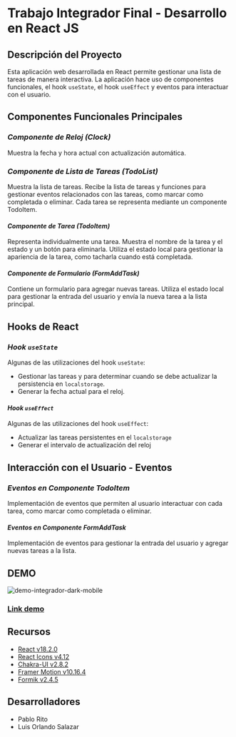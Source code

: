 # Trabajo Integrador Final - Desarrollo en React JS

<!-- --- -->
## Descripción del Proyecto
Esta aplicación web desarrollada en React permite gestionar una lista de tareas de manera interactiva. La aplicación hace uso de componentes funcionales, el hook `useState`, el hook `useEffect`  y eventos para interactuar con el usuario.

<!-- --- -->
## Componentes Funcionales Principales

### *Componente de Reloj (Clock)*
Muestra la fecha y hora actual con actualización automática.

### *Componente de Lista de Tareas (TodoList)*
Muestra la lista de tareas. Recibe la lista de tareas y funciones para gestionar eventos relacionados con las tareas, como marcar como completada o eliminar. Cada tarea se representa mediante un componente TodoItem.

#### *Componente de Tarea (TodoItem)*
Representa individualmente una tarea. Muestra el nombre de la tarea y el estado y un botón para eliminarla. Utiliza el estado local para gestionar la apariencia de la tarea, como tacharla cuando está completada.

#### *Componente de Formulario (FormAddTask)*
Contiene un formulario para agregar nuevas tareas. Utiliza el estado local para gestionar la entrada del usuario y envía la nueva tarea a la lista principal.

<!-- --- -->
## Hooks de React

### *Hook `useState`*
Algunas de las utilizaciones del hook `useState`:
- Gestionar las tareas y para determinar cuando se debe actualizar la persistencia en `localstorage`.
- Generar la fecha actual para el reloj.

#### *Hook `useEffect`*
Algunas de las utilizaciones del hook `useEffect`:
- Actualizar las tareas persistentes en el `localstorage`
- Generar el intervalo de actualización del reloj

<!-- --- -->
## Interacción con el Usuario - Eventos

### *Eventos en Componente TodoItem*
Implementación de eventos que permiten al usuario interactuar con cada tarea, como marcar como completada o eliminar. 

#### *Eventos en Componente FormAddTask*
Implementación de eventos para gestionar la entrada del usuario y agregar nuevas tareas a la lista.

<!-- --- -->
## DEMO
![demo-integrador-dark-mobile](https://i.imgur.com/gFuhbkJ.jpg)
### [Link demo](https://pablorito14.github.io/todo-list/)

<!-- --- -->
## Recursos
- [React v18.2.0](https://es.react.dev/)
- [React Icons v4.12](https://react-icons.github.io/react-icons/)
- [Chakra-UI v2.8.2](https://chakra-ui.com/)
- [Framer Motion v10.16.4](https://www.framer.com/motion/)
- [Formik v2.4.5](https://formik.org/)

<!-- --- -->
## Desarrolladores
- Pablo Rito
- Luis Orlando Salazar